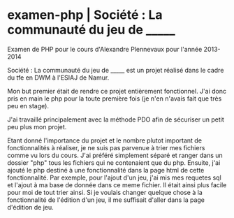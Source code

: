 examen-php | Société : La communauté du jeu de _____
==========

Examen de PHP pour le cours d'Alexandre Plennevaux pour l'année 2013-2014

Société : La communauté du jeu de _____ est un projet réalisé dans le cadre du tfe en DWM à l'ESIAJ de Namur.

Mon but premier était de rendre ce projet entièrement fonctionnel. J'ai donc pris en main le php pour la toute première fois (je n'en n'avais fait que très peu en stage).

J'ai travaillé principalement avec la méthode PDO afin de sécuriser un petit peu plus mon projet. 

Etant donné l'importance du projet et le nombre plutot important de fonctionnalités à réaliser, je ne suis pas parvenue à trier mes fichiers comme vu lors du cours. J'ai préféré simplement séparé et ranger dans un dossier "php" tous les fichiers qui ne contenaient que du php. Ensuite, j'ai ajouté le php destiné à une fonctionnalité dans la page html de cette fonctionnalité. Par exemple, pour l'ajout d'un jeu, j'ai mis mes requetes sql et l'ajout à ma base de donnée dans ce meme fichier. Il était ainsi plus facile pour moi de tout trier ainsi. Si je voulais changer quelque chose à la fonctionnalité de l'édition d'un jeu, il me suffisait d'aller dans la page d'édition de jeu.
